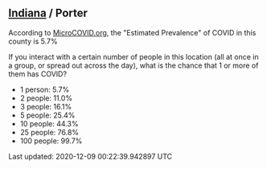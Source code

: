 
## [Indiana](/united-states/indiana) / Porter

According to [MicroCOVID.org](http://microcovid.org),
the "Estimated Prevalence" of COVID in this county is 5.7%

If you interact with a certain number of people in this location
(all at once in a group, or spread out across the day), what is the chance that
1 or more of them has COVID?

- 1 person: 5.7%
- 2 people: 11.0%
- 3 people: 16.1%
- 5 people: 25.4%
- 10 people: 44.3%
- 25 people: 76.8%
- 100 people: 99.7%

Last updated: 2020-12-09 00:22:39.942897 UTC
